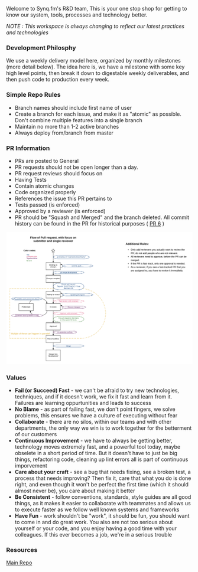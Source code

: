 Welcome to Synq.fm's R&D team, This is your one stop shop for getting to know our system, tools, processes and technology better.

*NOTE : This workspace is always changing to reflect our latest practices and technologies*

### Development Philosphy

We use a weekly delivery model here, organized by monthly milestones (more detail below).  The idea here is, we have a milestone with some key high level points, then break it down to digestable weekly deliverables, and then push code to production every week.

### Simple Repo Rules

* Branch names should include first name of user
* Create a branch for each issue, and make it as "atomic" as possible.  Don't combine multiple features into a single branch
* Maintain no more than 1-2 active branches
* Always deploy from/branch from master

### PR Information

* PRs are posted to General
* PR requests should not be open longer than a day.
* PR request reviews should focus on
 * Having Tests
 * Contain atomic changes
 * Code organized properly
 * References the issue this PR pertains to
 * Tests passed (is enforced)
 * Approved by a reviewer (is enforced)
* PR should be "Squash and Merged" and the branch deleted.  All commit history can be found in the PR for historical purposes ( [PR 6](https://github.com/SYNQfm/obaku/pull/6) )

![alt text](dev_cycle.png "Workflow")


### Values

 * __Fail (or Succeed) Fast__ - we can't be afraid to try new technologies, techniques, and if it doesn't work, we fix it fast and learn from it.  Failures are learning oppurtunities and leads to success
 * __No Blame__ - as part of failing fast, we don't point fingers, we solve problems, this ensures we have a culture of executing without fear
 * __Collaborate__ - there are no silos, within our teams and with other departments, the only way we win is to work together for the betterment of our customers
 * __Continuous Improvement__ - we have to always be getting better, technology moves extremely fast, and a powerful tool today, maybe obselete in a short period of time.  But it doesn't have to just be big things, refactoring code, cleaning up lint errors all is part of continuous imporvement
 * __Care about your craft__ - see a bug that needs fixing, see a broken test, a process that needs improving?  Then fix it, care that what you do is done right, and even though it won't be perfect the first time (which it should almost never be), you care about making it better
 * __Be Consistent__ - follow conventions, standards, style guides are all good things, as it makes it easier to collaborate with teammates and allows us to execute faster as we follow well known systems and frameworks
 * __Have Fun__ - work shouldn't be "work", it should be fun, you should want to come in and do great work.  You also are not too serious about yourself or your code, and you enjoy having a good time with your colleagues.  If this ever becomes a job, we're in a serious trouble

### Resources

[Main Repo](https://github.com/SYNQfm/obaku)